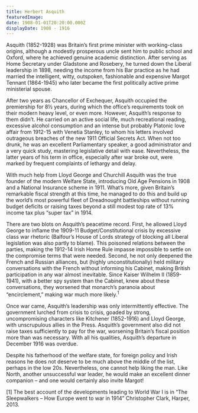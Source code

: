 ```yaml
---
title: Herbert Asquith
featuredImage:
date: 1908-01-01T20:20:00.000Z
displayDate: 1908 - 1916
---
```


Asquith (1852-1928) was Britain’s first prime minister with working-class origins, although a modestly prosperous uncle sent him to public school and Oxford, where he achieved genuine academic distinction. After serving as Home Secretary under Gladstone and Rosebery, he turned down the Liberal leadership in 1898, needing the income from his Bar practice as he had married the intelligent, witty, outspoken, fashionable and expensive Margot Tennant (1864-1945) who later became the first politically active prime ministerial spouse.

After two years as Chancellor of Exchequer, Asquith occupied the premiership for 8½ years, during which the office’s requirements took on their modern heavy level, or even more. However, Asquith’s response to them didn’t. He carried on an active social life, much recreational reading, excessive alcohol consumption and an intense but probably Platonic love affair from 1912-15 with Venetia Stanley, to whom his letters involved outrageous breaches of the new 1911 Official Secrets Act. When not too drunk, he was an excellent Parliamentary speaker, a good administrator and a very quick study, mastering legislative detail with ease. Nevertheless, the latter years of his term in office, especially after war broke out, were marked by frequent complaints of lethargy and delay.

With much help from Lloyd George and Churchill Asquith was the true founder of the modern Welfare State, introducing Old Age Pensions in 1908 and a National Insurance scheme in 1911. What’s more, given Britain’s remarkable fiscal strength at this time, he managed to do this and build up the world’s most powerful fleet of Dreadnought battleships without running budget deficits or raising taxes beyond a still modest top rate of 13% income tax plus “super tax” in 1914.

There are two blots on Asquith’s peacetime record. First, he allowed Lloyd George to inflame the 1909-11 Budget/Constitutional crisis by excessive class war rhetoric (Balfour’s House of Lords strategy of blocking all Liberal legislation was also partly to blame). This poisoned relations between the parties, making the 1912-14 Irish Home Rule impasse impossible to settle on the compromise terms that were needed. Second, he not only deepened the French and Russian alliances, but (highly unconstitutionally) held military conversations with the French without informing his Cabinet, making British participation in any war almost inevitable. Since Kaiser Wilhelm II (1859-1941), with a better spy system than the Cabinet, knew about these conversations, they worsened that monarch’s paranoia about “encirclement,” making war much more likely.<sup>1</sup>

Once war came, Asquith’s leadership was only intermittently effective. The government lurched from crisis to crisis, goaded by strong, uncompromising characters like Kitchener (1852-1916) and Lloyd George, with unscrupulous allies in the Press. Asquith’s government also did not raise taxes sufficiently to pay for the war, worsening Britain’s fiscal position more than was necessary. With all his qualities, Asquith’s departure in December 1916 was overdue.

Despite his fatherhood of the welfare state, for foreign policy and Irish reasons he does not deserve to be much above the middle of the list, perhaps in the low 20s. Nevertheless, one cannot help liking the man. Like North, another unsuccessful war leader, he would make an excellent dinner companion – and one would certainly also invite Margot!

\[1] The best account of the developments leading to World War I is in “The Sleepwalkers – How Europe went to war in 1914” Christopher Clark, Harper, 2013.

